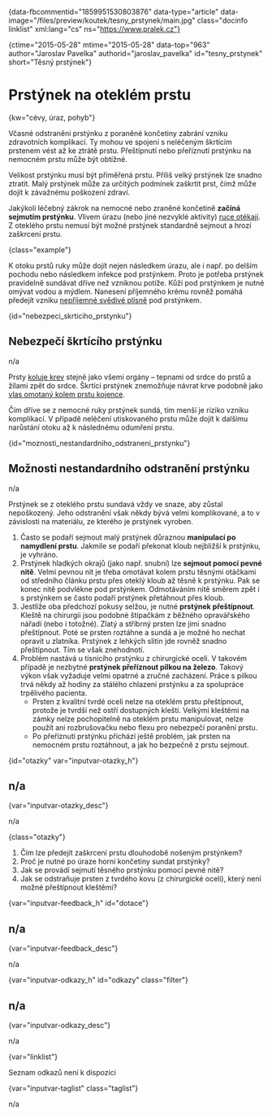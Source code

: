 
{data-fbcommentid="1859951530803876" data-type="article" data-image="/files/preview/koutek/tesny_prstynek/main.jpg" class="docinfo linklist" xml:lang="cs" ns="https://www.pralek.cz"}

{ctime="2015-05-28" mtime="2015-05-28" data-top="963" author="Jaroslav Pavelka" authorid="jaroslav\_pavelka" id="tesny\_prstynek" short="Těsný prstýnek"}

# Prstýnek na oteklém prstu

<!-- generated attribute kw by user_updatekw.sh on 2020-09-18, do not edit -->

{kw="cévy, úraz, pohyb"}

Včasné odstranění prstýnku z poraněné končetiny zabrání vzniku zdravotních komplikací. Ty mohou ve spojení s neléčeným škrtícím prstenem vést až ke ztrátě prstu. Přeštípnutí nebo přeříznutí prstýnku na nemocném prstu může být obtížné.

Velikost prstýnku musí být přiměřená prstu. Příliš velký prstýnek lze snadno ztratit. Malý prstýnek může za určitých podmínek zaškrtit prst, čímž může dojít k závažnému poškození zdraví.

Jakýkoli léčebný zákrok na nemocné nebo zraněné končetině **začíná sejmutím prstýnku**. Vlivem úrazu (nebo jiné nezvyklé aktivity) [ruce otékají][1]. Z oteklého prstu nemusí být možné prstýnek standardně sejmout a hrozí zaškrcení prstu.

{class="example"}

K otoku prstů ruky může dojít nejen následkem úrazu, ale i např. po delším pochodu nebo následkem infekce pod prstýnkem. Proto je potřeba prstýnek pravidelně sundávat dříve než vzniknou potíže. Kůži pod prstýnkem je nutné omývat vodou a mýdlem. Nanesení příjemného krému rovněž pomáhá předejít vzniku [nepříjemné svědivé plísně][2] pod prstýnkem.

{id="nebezpeci\_skrticiho\_prstynku"}

## Nebezpečí škrtícího prstýnku

n/a

Prsty [koluje krev][3] stejně jako všemi orgány – tepnami od srdce do prstů a žílami zpět do srdce. Škrtící prstýnek znemožňuje návrat krve podobně jako [vlas omotaný kolem prstu kojence][4].

Čím dříve se z nemocné ruky prstýnek sundá, tím menší je riziko vzniku komplikací. V případě neléčení utiskovaného prstu může dojít k dalšímu narůstání otoku až k následnému odumření prstu.

{id="moznosti\_nestandardniho\_odstraneni_prstynku"}

## Možnosti nestandardního odstranění prstýnku

n/a

Prstýnek se z oteklého prstu sundavá vždy ve snaze, aby zůstal nepoškozený. Jeho odstranění však někdy bývá velmi komplikované, a to v závislosti na materiálu, ze kterého je prstýnek vyroben.

  1. Často se podaří sejmout malý prstýnek důraznou **manipulací po namydlení prstu**. Jakmile se podaří překonat kloub nejbližší k prstýnku, je vyhráno.
  2. Prstýnek hladkých okrajů (jako např. snubní) lze **sejmout pomocí pevné nitě**. Velmi pevnou nit je třeba omotávat kolem prstu těsnými otáčkami od středního článku prstu přes oteklý kloub až těsně k prstýnku. Pak se konec nitě podvlékne pod prstýnkem. Odmotáváním nitě směrem zpět i s prstýnkem se často podaří prstýnek přetáhnout přes kloub.
  3. Jestliže oba předchozí pokusy selžou, je nutné **prstýnek přeštípnout**. Kleště na chirurgii jsou podobné štípačkám z běžného opravářského nářadí (nebo i totožné). Zlatý a stříbrný prsten lze jimi snadno přeštípnout. Poté se prsten roztáhne a sundá a je možné ho nechat opravit u zlatníka. Prstýnek z lehkých slitin jde rovněž snadno přeštípnout. Tím se však znehodnotí.
  4. Problém nastává u tísnícího prstýnku z chirurgické oceli. V takovém případě je nezbytné **prstýnek přeříznout pilkou na železo**. Takový výkon však vyžaduje velmi opatrné a zručné zacházení. Práce s pilkou trvá někdy až hodiny za stálého chlazení prstýnku a za spolupráce trpělivého pacienta. 
      * Prsten z kvalitní tvrdé oceli nelze na oteklém prstu přeštípnout, protože je tvrdší než ostří dostupných kleští. Velkými kleštěmi na zámky nelze pochopitelně na oteklém prstu manipulovat, nelze použít ani rozbrušovačku nebo flexu pro nebezpečí poranění prstu.
      * Po přeříznutí prstýnku přichází ještě problém, jak prsten na nemocném prstu roztáhnout, a jak ho bezpečně z prstu sejmout.

{id="otazky" var="inputvar-otazky_h"}

## n/a

{var="inputvar-otazky_desc"}

n/a

{class="otazky"}

  1. Čím lze předejít zaškrcení prstu dlouhodobě nošeným prstýnkem?
  2. Proč je nutné po úraze horní končetiny sundat prstýnky?
  3. Jak se provádí sejmutí těsného prstýnku pomocí pevné nitě?
  4. Jak se odstraňuje prsten z tvrdého kovu (z chirurgické oceli), který není možné přeštípnout kleštěmi?

{var="inputvar-feedback_h" id="dotace"}

## n/a

{var="inputvar-feedback_desc"}

n/a

{var="inputvar-odkazy_h" id="odkazy" class="filter"}

## n/a

{var="inputvar-odkazy_desc"}

n/a

{var="linklist"}

Seznam odkazů není k dispozici

{var="inputvar-taglist" class="taglist"}

n/a

 [1]: lecba_zanetu
 [2]: plisne_kuze
 [3]: krevni_tlak
 [4]: urazy_deti

